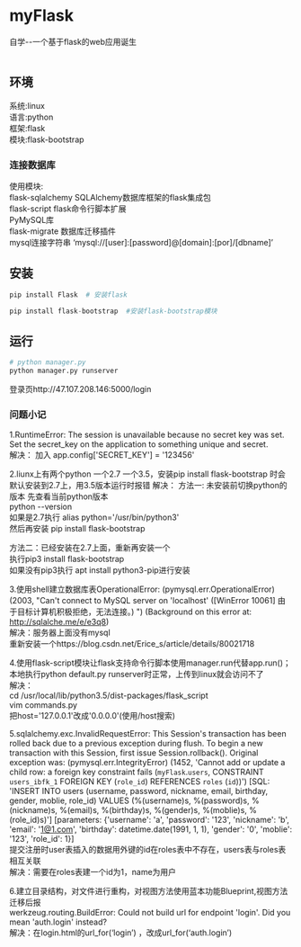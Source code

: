 # myFlask
自学--一个基于flask的web应用诞生<br>
<br>
## 环境
系统:linux<br>
语言:python<br>
框架:flask<br>
模块:flask-bootstrap <br>
### 连接数据库
使用模块:<br>
flask-sqlalchemy SQLAlchemy数据库框架的flask集成包<br>
flask-script flask命令行脚本扩展 <br>
PyMySQL库<br>
flask-migrate   数据库迁移插件<br>
mysql连接字符串  ‘mysql://[user]:[password]@[domain]:[por]/[dbname]’
<br>
## 安装
```python
pip install Flask  # 安装flask
```
```python
pip install flask-bootstrap  #安装flask-bootstrap模块
```
## 运行
```python
# python manager.py
python manager.py runserver
```
登录页http://47.107.208.146:5000/login<br>
### 问题小记
1.RuntimeError: The session is unavailable because no secret key was set.  Set the secret_key on the application to something unique and secret.<br>
解决：
加入  app.config['SECRET_KEY'] = '123456'<br>

2.liunx上有两个python 一个2.7 一个3.5，安装pip install flask-bootstrap 时会默认安装到2.7上，用3.5版本运行时报错
解决：
方法一: 未安装前切换python的版本
先查看当前python版本  
python --version<br>
如果是2.7执行
alias python='/usr/bin/python3'<br>
然后再安装
pip install flask-bootstrap<br>

方法二：已经安装在2.7上面，重新再安装一个<br>
执行pip3 install flask-bootstrap<br>
如果没有pip3执行 apt install python3-pip进行安装<br>

3.使用shell建立数据库表OperationalError: (pymysql.err.OperationalError) (2003, "Can't connect to MySQL server on 'localhost' ([WinError 10061] 由于目标计算机积极拒绝，无法连接。)
") (Background on this error at: http://sqlalche.me/e/e3q8)<br>
解决：服务器上面没有mysql  <br>
重新安装一个https://blog.csdn.net/Erice_s/article/details/80021718<br>

4.使用flask-script模块让flask支持命令行脚本使用manager.run代替app.run()；本地执行python default.py runserver时正常，上传到linux就会访问不了<br>
解决：<br>
cd /usr/local/lib/python3.5/dist-packages/flask_script<br>
vim commands.py<br>
把host='127.0.0.1'改成'0.0.0.0'(使用/host搜索)<br>

5.sqlalchemy.exc.InvalidRequestError: This Session's transaction has been rolled back due to a previous exception during flush. To begin a new transaction with this Session, first issue Session.rollback(). Original exception was: (pymysql.err.IntegrityError) (1452, 'Cannot add or update a child row: a foreign key constraint fails (`myFlask`.`users`, CONSTRAINT `users_ibfk_1` FOREIGN KEY (`role_id`) REFERENCES `roles` (`id`))') [SQL: 'INSERT INTO users (username, password, nickname, email, birthday, gender, moblie, role_id) VALUES (%(username)s, %(password)s, %(nickname)s, %(email)s, %(birthday)s, %(gender)s, %(moblie)s, %(role_id)s)'] [parameters: {'username': 'a', 'password': '123', 'nickname': 'b', 'email': '1@1.com', 'birthday': datetime.date(1991, 1, 1), 'gender': '0', 'moblie': '123', 'role_id': 1}]<br>
提交注册时user表插入的数据用外键的id在roles表中不存在，users表与roles表相互关联<br>
解决：需要在roles表建一个id为1，name为用户<br>

6.建立目录结构，对文件进行重构，对视图方法使用蓝本功能Blueprint,视图方法迁移后报<br>
werkzeug.routing.BuildError: Could not build url for endpoint 'login'. Did you mean 'auth.login' instead?<br>
解决：在login.html的url_for(‘login’) ，改成url_for(‘auth.login’)<br>
